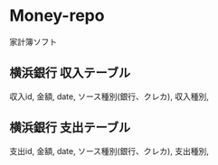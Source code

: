 # Money-repo
家計簿ソフト

## 横浜銀行 収入テーブル
収入id, 金額, date, ソース種別(銀行、クレカ), 収入種別, 

## 横浜銀行 支出テーブル
支出id, 金額, date, ソース種別(銀行、クレカ), 支出種別, 

